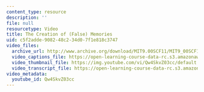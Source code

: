 ```yaml
---
content_type: resource
description: ''
file: null
resourcetype: Video
title: The Creation of (False) Memories
uid: c5f2adde-9082-48c2-34d0-7f1e818c3747
video_files:
  archive_url: http://www.archive.org/download/MIT9.00SCF11/MIT9_00SCF11_lec18_300k.mp4
  video_captions_file: https://open-learning-course-data-rc.s3.amazonaws.com/9-00sc-introduction-to-psychology-fall-2011/b454b228c2e05c0fbc9b24814bd8d21f_Qw4SkvZ03cc.vtt
  video_thumbnail_file: https://img.youtube.com/vi/Qw4SkvZ03cc/default.jpg
  video_transcript_file: https://open-learning-course-data-rc.s3.amazonaws.com/9-00sc-introduction-to-psychology-fall-2011/9923fcb29e058a2392f374cc11c51810_Qw4SkvZ03cc.pdf
video_metadata:
  youtube_id: Qw4SkvZ03cc
---
```

